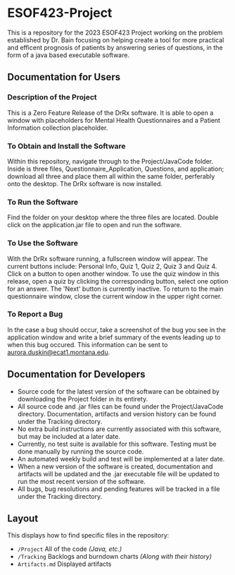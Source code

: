 # ESOF423-Project

This is a repository for the 2023 ESOF423 Project working on the problem established by Dr. Bain focusing on helping create a tool for more practical and efficent prognosis of patients by answering series of questions, in the form of a java based executable software.

## Documentation for Users
### Description of the Project
This is a Zero Feature Release of the DrRx software. It is able to open a window with placeholders for Mental Health Questionnaires and a Patient Information collection placeholder.

### To Obtain and Install the Software
Within this repository, navigate through to the Project/JavaCode folder. Inside is three files, Questionnaire_Application, Questions, and application; download all three and place them all within the same folder, perferably onto the desktop. The DrRx software is now installed.

### To Run the Software
Find the folder on your desktop where the three files are located. Double click on the application.jar file to open and run the software.

### To Use the Software
With the DrRx software running, a fullscreen window will appear. The current buttons include: Personal Info, Quiz 1, Quiz 2, Quiz 3 and Quiz 4. Click on a button to open another window. To use the quiz window in this release, open a quiz by clicking the corresponding button, select one option for an answer. The 'Next' button is currently inactive. To return to the main questionnaire window, close the current window in the upper right corner.

### To Report a Bug
In the case a bug should occur, take a screenshot of the bug you see in the application window and write a brief summary of the events leading up to when this bug occured. This information can be sent to aurora.duskin@ecat1.montana.edu.

## Documentation for Developers
* Source code for the latest version of the software can be obtained by downloading the Project folder in its entirety.
* All source code and .jar files can be found under the Project/JavaCode directory. Documentation, artifacts and version history can be found under the Tracking directory.
* No extra build instructions are currently associated with this software, but may be included at a later date.
* Currently, no test suite is available for this software. Testing must be done manually by running the source code.
* An automated weekly build and test will be implemented at a later date.
* When a new version of the software is created, documentation and artifacts will be updated and the .jar executable file will be updated to run the most recent version of the software.
* All bugs, bug resolutions and pending features will be tracked in a file under the Tracking directory.

## Layout

This displays how to find specific files in the repository:

  * `/Project` All of the code *(Java, etc.)*
  * `/Tracking` Backlogs and burndown charts *(Along with their history)*
  * `Artifacts.md` Displayed artifacts
  
